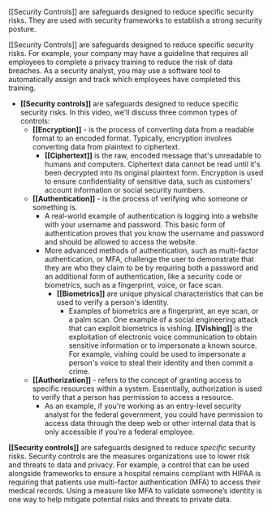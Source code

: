 [[Security Controls]] are safeguards designed to reduce specific security risks. They are used with security frameworks to establish a strong security posture.

[[Security Controls]] are safeguards designed to reduce specific security risks. For example, your company may have a guideline that requires all employees to complete a privacy training to reduce the risk of data breaches. As a security analyst, you may use a software tool to automatically assign and track which employees have completed this training.

- **[[Security controls]]** are safeguards designed to reduce specific security risks. In this video, we'll discuss three common types of controls: 
	- **[[Encryption]]** - is the process of converting data from a readable format to an encoded format. Typically, encryption involves converting data from plaintext to ciphertext. 
		- **[[Ciphertext]]** is the raw, encoded message that's unreadable to humans and computers. Ciphertext data cannot be read until it's been decrypted into its original plaintext form. Encryption is used to ensure confidentiality of sensitive data, such as customers' account information or social security numbers. 
	- **[[Authentication]]** - is the process of verifying who someone or something is. 
		- A real-world example of authentication is logging into a website with your username and password. This basic form of authentication proves that you know the username and password and should be allowed to access the website. 
		- More advanced methods of authentication, such as multi-factor authentication, or MFA, challenge the user to demonstrate that they are who they claim to be by requiring both a password and an additional form of authentication, like a security code or biometrics, such as a fingerprint, voice, or face scan. 
			- **[[Biometrics]]** are unique physical characteristics that can be used to verify a person's identity. 
				- Examples of biometrics are a fingerprint, an eye scan, or a palm scan. One example of a social engineering attack that can exploit biometrics is vishing. **[[Vishing]]** is the exploitation of electronic voice communication to obtain sensitive information or to impersonate a known source. For example, vishing could be used to impersonate a person's voice to steal their identity and then commit a crime. 
	- **[[Authorization]]** - refers to the concept of granting access to specific resources within a system. Essentially, authorization is used to verify that a person has permission to access a resource. 
		- As an example, if you're working as an entry-level security analyst for the federal government, you could have permission to access data through the deep web or other internal data that is only accessible if you're a federal employee. 

**[[Security controls]]** are safeguards designed to reduce _specific_ security risks. Security controls are the measures organizations use to lower risk and threats to data and privacy. 
	For example, a control that can be used alongside frameworks to ensure a hospital remains compliant with HIPAA is requiring that patients use multi-factor authentication (MFA) to access their medical records. Using a measure like MFA to validate someone’s identity is one way to help mitigate potential risks and threats to private data.

